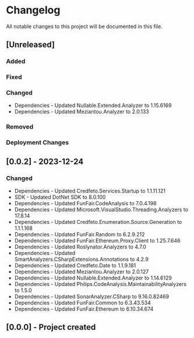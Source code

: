 ﻿# Changelog
All notable changes to this project will be documented in this file.

<!--
Please ADD ALL Changes to the UNRELEASED SECTION and not a specific release
-->

## [Unreleased]
### Added
### Fixed
### Changed
- Dependencies - Updated Nullable.Extended.Analyzer to 1.15.6169
- Dependencies - Updated Meziantou.Analyzer to 2.0.133
### Removed
### Deployment Changes

<!--
Releases that have at least been deployed to staging, BUT NOT necessarily released to live.  Changes should be moved from [Unreleased] into here as they are merged into the appropriate release branch
-->
## [0.0.2] - 2023-12-24
### Changed
- Dependencies - Updated Credfeto.Services.Startup to 1.1.11.121
- SDK - Updated DotNet SDK to 8.0.100
- Dependencies - Updated FunFair.CodeAnalysis to 7.0.4.198
- Dependencies - Updated Microsoft.VisualStudio.Threading.Analyzers to 17.8.14
- Dependencies - Updated Credfeto.Enumeration.Source.Generation to 1.1.1.168
- Dependencies - Updated FunFair.Random to 6.2.9.212
- Dependencies - Updated FunFair.Ethereum.Proxy.Client to 1.25.7.646
- Dependencies - Updated Roslynator.Analyzers to 4.7.0
- Dependencies - Updated SmartAnalyzers.CSharpExtensions.Annotations to 4.2.9
- Dependencies - Updated Credfeto.Date to 1.1.9.181
- Dependencies - Updated Meziantou.Analyzer to 2.0.127
- Dependencies - Updated Nullable.Extended.Analyzer to 1.14.6129
- Dependencies - Updated Philips.CodeAnalysis.MaintainabilityAnalyzers to 1.5.0
- Dependencies - Updated SonarAnalyzer.CSharp to 9.16.0.82469
- Dependencies - Updated FunFair.Common to 6.3.43.534
- Dependencies - Updated FunFair.Ethereum to 6.10.34.674

## [0.0.0] - Project created